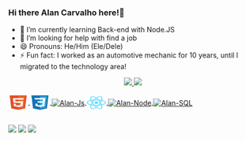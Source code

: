 ### Hi there Alan Carvalho here!👋


- 🌱 I’m currently learning Back-end with Node.JS
- 🤔 I’m looking for help with find a job
- 😄 Pronouns: He/Him (Ele/Dele)
- ⚡ Fun fact: I worked as an automotive mechanic for 10 years, until I migrated to the technology area!

<div align="center">
  <a href="https://github.com/Alan-JSantana">
  <img height="140em" src="https://github-readme-stats.vercel.app/api?username=Alan-JSantana&show_icons=true&theme=merko&include_all_commits=true&count_private=true"/>
  <img height="140em" src="https://github-readme-stats.vercel.app/api/top-langs/?username=Alan-JSantana&layout=compact&langs_count=7&theme=merko"/>
</div>

  <div style="display: inline_block"><br>
    <img align="center" alt="Alan-HTML" height="30" width="40" src="https://raw.githubusercontent.com/devicons/devicon/master/icons/html5/html5-original.svg">
    <img align="center" alt="Alan-CSS" height="30" width="40" src="https://raw.githubusercontent.com/devicons/devicon/master/icons/css3/css3-original.svg">
    <img align="center" alt="Alan-Js" height="30" width="40" src="https://cdn.jsdelivr.net/gh/devicons/devicon/icons/javascript/javascript-original.svg">
    <img align="center" alt="Alan-React" height="30" width="40" src="https://raw.githubusercontent.com/devicons/devicon/master/icons/react/react-original.svg">
    <img align="center" alt="Alan-Node" height="30" width="40" src="https://cdn.jsdelivr.net/gh/devicons/devicon/icons/nodejs/nodejs-original.svg">
    <img align="center" alt="Alan-SQL" height="50" width="60" src="https://cdn.jsdelivr.net/gh/devicons/devicon/icons/mysql/mysql-original-wordmark.svg">
 </div>
  
  ##
  
  <div>
 	<a href="https://www.linkedin.com/in/alan-carvalho-santana-943077b1/" target="_blank"><img src="https://img.shields.io/badge/LinkedIn-0077B5?style=for-the-badge&logo=linkedin&logoColor=white" target="_blank"></a>
 <a href="https://alancsantana.framer.website/" target="_blank"><img src="https://img.shields.io/badge/linktree-39E09B?style=for-the-badge&logo=linktree&logoColor=white"></a> 
  <a href = "mailto:ziggy.poeira.estelar@gmail.com"><img src="https://img.shields.io/badge/-Gmail-%23333?style=for-the-badge&logo=gmail&logoColor=white" target="_blank"></a> 
  </div>
